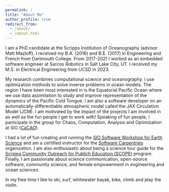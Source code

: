 ```yaml
---
permalink: /
title: "About Me"
author_profile: true
redirect_from: 
  - /about/
  - /about.html
---
```


I am a PhD candidate at the Scripps Institution of Oceanography (advisor Matt Mazloff). I received my B.A. (2016) and B.E. (2017) in Engineering and French from Dartmouth College. From 2017-2021 I worked as an embedded software engineer at Sarcos Robotics in Salt Lake City, UT. I received my M.S. in Electrical Engineering from UCSD in 2023. 

My research combines computational science and oceanography. I use optimization methods to solve inverse problems in ocean models. The region I have been most interested in is the Equatorial Pacific Ocean where we use data assimilation to study and improve representation of the dynamics of the Pacific Cold Tongue. I am also a software developer on an automatically-differentiable atmospheric model called the JAX Circulation Model (JCM). I am motivated by the impact of the projects I am involved in as well as the fun people I get to work with! Speaking of fun people, I participate in the group for Chaos, Computation, Analysis and Optimization at SIO ([CaCAO](https://cacao.ucsd.edu/#group)).

I had a lot of fun creating and running the [SIO Software Workshop for Earth Science](https://eldavenport.github.io/SIO-PythonEarthScience/) and am a certified instructor for the [Software Carpentries](https://carpentries.org/index.html) organization. I am also enthusiastic about being a science tour guide for the [Scripps Community Outreach for Publich Education (SCOPE)](https://scripps.ucsd.edu/scope) program. Finally, I am passionate about science communication, open-source software, community science, and female empowerment in engineering and ocean sciences.

In my free time I like to ski, surf, whitewater kayak, bike, climb and play the violin. 
